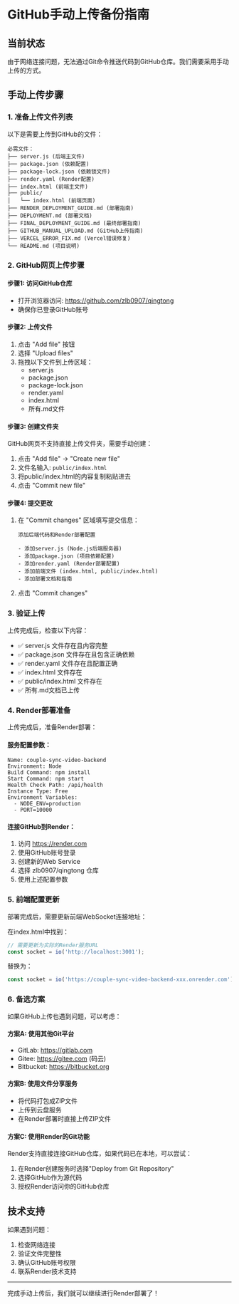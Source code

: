 # GitHub手动上传备份指南

## 当前状态
由于网络连接问题，无法通过Git命令推送代码到GitHub仓库。我们需要采用手动上传的方式。

## 手动上传步骤

### 1. 准备上传文件列表
以下是需要上传到GitHub的文件：

```
必需文件：
├── server.js (后端主文件)
├── package.json (依赖配置)
├── package-lock.json (依赖锁文件)
├── render.yaml (Render配置)
├── index.html (前端主文件)
├── public/
│   └── index.html (前端页面)
├── RENDER_DEPLOYMENT_GUIDE.md (部署指南)
├── DEPLOYMENT.md (部署文档)
├── FINAL_DEPLOYMENT_GUIDE.md (最终部署指南)
├── GITHUB_MANUAL_UPLOAD.md (GitHub上传指南)
├── VERCEL_ERROR_FIX.md (Vercel错误修复)
└── README.md (项目说明)
```

### 2. GitHub网页上传步骤

#### 步骤1: 访问GitHub仓库
- 打开浏览器访问: https://github.com/zlb0907/qingtong
- 确保你已登录GitHub账号

#### 步骤2: 上传文件
1. 点击 "Add file" 按钮
2. 选择 "Upload files"
3. 拖拽以下文件到上传区域：
   - server.js
   - package.json
   - package-lock.json
   - render.yaml
   - index.html
   - 所有.md文件

#### 步骤3: 创建文件夹
GitHub网页不支持直接上传文件夹，需要手动创建：

1. 点击 "Add file" → "Create new file"
2. 文件名输入: `public/index.html`
3. 将public/index.html的内容复制粘贴进去
4. 点击 "Commit new file"

#### 步骤4: 提交更改
1. 在 "Commit changes" 区域填写提交信息：
   ```
   添加后端代码和Render部署配置
   
   - 添加server.js (Node.js后端服务器)
   - 添加package.json (项目依赖配置)
   - 添加render.yaml (Render部署配置)
   - 添加前端文件 (index.html, public/index.html)
   - 添加部署文档和指南
   ```

2. 点击 "Commit changes"

### 3. 验证上传
上传完成后，检查以下内容：

- ✅ server.js 文件存在且内容完整
- ✅ package.json 文件存在且包含正确依赖
- ✅ render.yaml 文件存在且配置正确
- ✅ index.html 文件存在
- ✅ public/index.html 文件存在
- ✅ 所有.md文档已上传

### 4. Render部署准备
上传完成后，准备Render部署：

#### 服务配置参数：
```
Name: couple-sync-video-backend
Environment: Node
Build Command: npm install
Start Command: npm start
Health Check Path: /api/health
Instance Type: Free
Environment Variables:
  - NODE_ENV=production
  - PORT=10000
```

#### 连接GitHub到Render：
1. 访问 https://render.com
2. 使用GitHub账号登录
3. 创建新的Web Service
4. 选择 zlb0907/qingtong 仓库
5. 使用上述配置参数

### 5. 前端配置更新
部署完成后，需要更新前端WebSocket连接地址：

在index.html中找到：
```javascript
// 需要更新为实际的Render服务URL
const socket = io('http://localhost:3001');
```

替换为：
```javascript
const socket = io('https://couple-sync-video-backend-xxx.onrender.com');
```

### 6. 备选方案
如果GitHub上传也遇到问题，可以考虑：

#### 方案A: 使用其他Git平台
- GitLab: https://gitlab.com
- Gitee: https://gitee.com (码云)
- Bitbucket: https://bitbucket.org

#### 方案B: 使用文件分享服务
- 将代码打包成ZIP文件
- 上传到云盘服务
- 在Render部署时直接上传ZIP文件

#### 方案C: 使用Render的Git功能
Render支持直接连接GitHub仓库，如果代码已在本地，可以尝试：
1. 在Render创建服务时选择"Deploy from Git Repository"
2. 选择GitHub作为源代码
3. 授权Render访问你的GitHub仓库

## 技术支持

如果遇到问题：
1. 检查网络连接
2. 验证文件完整性
3. 确认GitHub账号权限
4. 联系Render技术支持

---

完成手动上传后，我们就可以继续进行Render部署了！